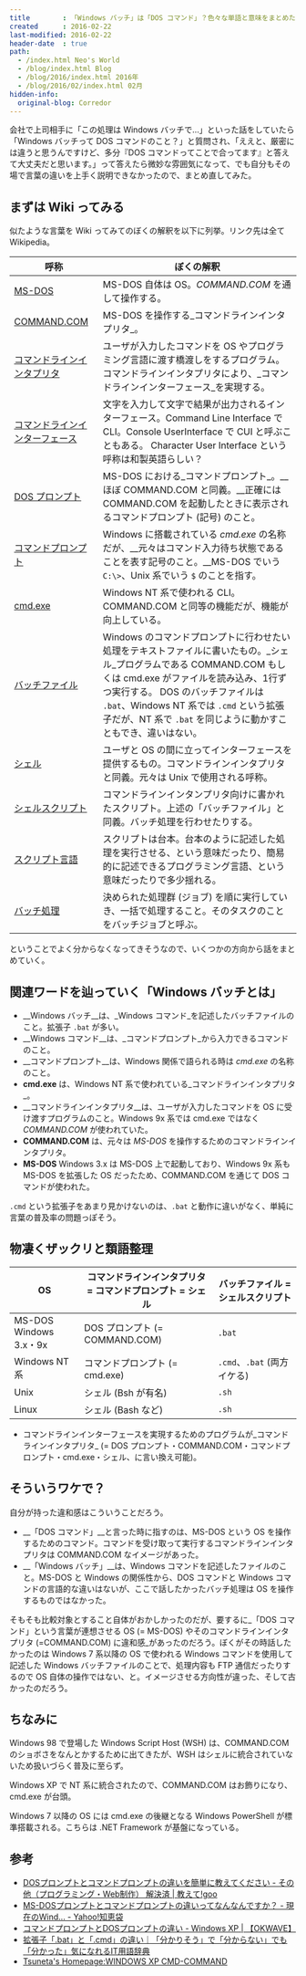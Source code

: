 ```yaml
---
title        : 「Windows バッチ」は「DOS コマンド」？色々な単語と意味をまとめた
created      : 2016-02-22
last-modified: 2016-02-22
header-date  : true
path:
  - /index.html Neo's World
  - /blog/index.html Blog
  - /blog/2016/index.html 2016年
  - /blog/2016/02/index.html 02月
hidden-info:
  original-blog: Corredor
---
```


会社で上司相手に「この処理は Windows バッチで…」といった話をしていたら「Windows バッチって DOS コマンドのこと？」と質問され、「ええと、厳密には違うと思うんですけど、多分『DOS コマンドってことで合ってます』と答えて大丈夫だと思います。」って答えたら微妙な雰囲気になって、でも自分もその場で言葉の違いを上手く説明できなかったので、まとめ直してみた。

## まずは Wiki ってみる

似たような言葉を Wiki ってみてのぼくの解釈を以下に列挙。リンク先は全て Wikipedia。

| 呼称                                                                                                                                                                                                    | ぼくの解釈                                                                                                                                                                                                                                                                                                    |
|---------------------------------------------------------------------------------------------------------------------------------------------------------------------------------------------------------|---------------------------------------------------------------------------------------------------------------------------------------------------------------------------------------------------------------------------------------------------------------------------------------------------------------|
| [MS-DOS](https://ja.wikipedia.org/wiki/MS-DOS)                                                                                                                                                          | MS-DOS 自体は OS。_COMMAND.COM_ を通して操作する。                                                                                                                                                                                                                                                            |
| [COMMAND.COM](https://ja.wikipedia.org/wiki/COMMAND.COM)                                                                                                                                                | MS-DOS を操作する_コマンドラインインタプリタ_。                                                                                                                                                                                                                                                               |
| [コマンドラインインタプリタ](https://ja.wikipedia.org/wiki/%E3%82%B3%E3%83%9E%E3%83%B3%E3%83%89%E3%83%A9%E3%82%A4%E3%83%B3%E3%82%A4%E3%83%B3%E3%82%BF%E3%83%97%E3%83%AA%E3%82%BF)                       | ユーザが入力したコマンドを OS やプログラミング言語に渡す橋渡しをするプログラム。 コマンドラインインタプリタにより、_コマンドラインインターフェース_を実現する。                                                                                                                                               |
| [コマンドラインインターフェース](https://ja.wikipedia.org/wiki/%E3%82%AD%E3%83%A3%E3%83%A9%E3%82%AF%E3%82%BF%E3%83%A6%E3%83%BC%E3%82%B6%E3%82%A4%E3%83%B3%E3%82%BF%E3%83%95%E3%82%A7%E3%83%BC%E3%82%B9) | 文字を入力して文字で結果が出力されるインターフェース。Command Line Interface で CLI。Console UserInterface で CUI と呼ぶこともある。 Character User Interface という呼称は和製英語らしい？                                                                                                                    |
| [DOS プロンプト](https://ja.wikipedia.org/wiki/DOS%E3%83%97%E3%83%AD%E3%83%B3%E3%83%97%E3%83%88)                                                                                                        | MS-DOS における_コマンドプロンプト_。__ほぼ COMMAND.COM と同義。__正確には COMMAND.COM を起動したときに表示されるコマンドプロンプト (記号) のこと。                                                                                                                                                           |
| [コマンドプロンプト](https://ja.wikipedia.org/wiki/%E3%82%B3%E3%83%9E%E3%83%B3%E3%83%89%E3%83%97%E3%83%AD%E3%83%B3%E3%83%97%E3%83%88)                                                                   | Windows に搭載されている _cmd.exe_ の名称だが、__元々はコマンド入力待ち状態であることを表す記号のこと。__MS-DOS でいう `C:\>`、Unix 系でいう `$` のことを指す。                                                                                                                                               |
| [cmd.exe](https://ja.wikipedia.org/wiki/Cmd.exe)                                                                                                                                                        | Windows NT 系で使われる CLI。COMMAND.COM と同等の機能だが、機能が向上している。                                                                                                                                                                                                                               |
| [バッチファイル](https://ja.wikipedia.org/wiki/%E3%83%90%E3%83%83%E3%83%81%E3%83%95%E3%82%A1%E3%82%A4%E3%83%AB)                                                                                         | Windows のコマンドプロンプトに行わせたい処理をテキストファイルに書いたもの。_シェル_プログラムである COMMAND.COM もしくは cmd.exe がファイルを読み込み、1行ずつ実行する。 DOS のバッチファイルは `.bat`、Windows NT 系では `.cmd` という拡張子だが、NT 系で `.bat` を同じように動かすこともでき、違いはない。 |
| [シェル](https://ja.wikipedia.org/wiki/%E3%82%B7%E3%82%A7%E3%83%AB#.E3.82.B7.E3.82.A7.E3.83.AB.E3.82.B9.E3.82.AF.E3.83.AA.E3.83.97.E3.83.88)                                                            | ユーザと OS の間に立ってインターフェースを提供するもの。コマンドラインインタプリタと同義。元々は Unix で使用される呼称。                                                                                                                                                                                      |
| [シェルスクリプト](https://ja.wikipedia.org/wiki/%E3%82%B7%E3%82%A7%E3%83%AB%E3%82%B9%E3%82%AF%E3%83%AA%E3%83%97%E3%83%88)                                                                              | コマンドラインインタンプリタ向けに書かれたスクリプト。上述の「バッチファイル」と同義。バッチ処理を行わせたりする。                                                                                                                                                                                            |
| [スクリプト言語](https://ja.wikipedia.org/wiki/%E3%82%B9%E3%82%AF%E3%83%AA%E3%83%97%E3%83%88%E8%A8%80%E8%AA%9E)                                                                                         | スクリプトは台本。台本のように記述した処理を実行させる、という意味だったり、簡易的に記述できるプログラミング言語、という意味だったりで多少揺れる。                                                                                                                                                            |
| [バッチ処理](https://ja.wikipedia.org/wiki/%E3%83%90%E3%83%83%E3%83%81%E5%87%A6%E7%90%86)                                                                                                               | 決められた処理群 (ジョブ) を順に実行していき、一括で処理すること。そのタスクのことをバッチジョブと呼ぶ。                                                                                                                                                                                                      |

ということでよく分からなくなってきそうなので、いくつかの方向から話をまとめていく。

## 関連ワードを辿っていく「Windows バッチとは」

- __Windows バッチ__は、_Windows コマンド_を記述したバッチファイルのこと。拡張子 `.bat` が多い。
- __Windows コマンド__は、_コマンドプロンプト_から入力できるコマンドのこと。
- __コマンドプロンプト__は、Windows 関係で語られる時は _cmd.exe_ の名称のこと。
- __cmd.exe__ は、Windows NT 系で使われている_コマンドラインインタプリタ_。
- __コマンドラインインタプリタ__は、ユーザが入力したコマンドを OS に受け渡すプログラムのこと。Windows 9x 系では cmd.exe ではなく _COMMAND.COM_ が使われていた。
- __COMMAND.COM__ は、元々は _MS-DOS_ を操作するためのコマンドラインインタプリタ。
- __MS-DOS__ Windows 3.x は MS-DOS 上で起動しており、Windows 9x 系も MS-DOS を拡張した OS だったため、COMMAND.COM を通じて DOS コマンドが使われた。

`.cmd` という拡張子をあまり見かけないのは、`.bat` と動作に違いがなく、単純に言葉の普及率の問題っぽそう。

## 物凄くザックリと類語整理

| OS                     | コマンドラインインタプリタ = コマンドプロンプト = シェル | バッチファイル = シェルスクリプト |
|------------------------|----------------------------------------------------------|-----------------------------------|
| MS-DOS Windows 3.x・9x | DOS プロンプト (= COMMAND.COM)                           | `.bat`                            |
| Windows NT 系          | コマンドプロンプト (= cmd.exe)                           | `.cmd`、`.bat` (両方イケる)       |
| Unix                   | シェル (Bsh が有名)                                      | `.sh`                             |
| Linux                  | シェル (Bash など)                                       | `.sh`                             |

- コマンドラインインターフェースを実現するためのプログラムが_コマンドラインインタプリタ_ (= DOS プロンプト・COMMAND.COM・コマンドプロンプト・cmd.exe・シェル、に言い換え可能)。

## そういうワケで？

自分が持った違和感はこういうことだろう。

- __「DOS コマンド」__と言った時に指すのは、MS-DOS という OS を操作するためのコマンド。コマンドを受け取って実行するコマンドラインインタプリタは COMMAND.COM なイメージがあった。
- __「Windows バッチ」__は、Windows コマンドを記述したファイルのこと。MS-DOS と Windows の関係性から、DOS コマンドと Windows コマンドの言語的な違いはないが、ここで話したかったバッチ処理は OS を操作するものではなかった。

そもそも比較対象とすること自体がおかしかったのだが、要するに_「DOS コマンド」という言葉が連想させる OS (= MS-DOS) やそのコマンドラインインタプリタ (=COMMAND.COM) に違和感_があったのだろう。ぼくがその時話したかったのは Windows 7 系以降の OS で使われる Windows コマンドを使用して記述した Windows バッチファイルのことで、処理内容も FTP 通信だったりするので OS 自体の操作ではない、と。イメージさせる方向性が違った、そして古かったのだろう。

## ちなみに

Windows 98 で登場した Windows Script Host (WSH) は、COMMAND.COM のショボさをなんとかするために出てきたが、WSH はシェルに統合されていないため扱いづらく普及に至らず。

Windows XP で NT 系に統合されたので、COMMAND.COM はお飾りになり、cmd.exe が台頭。

Windows 7 以降の OS には cmd.exe の後継となる Windows PowerShell が標準搭載される。こちらは .NET Framework が基盤になっている。

## 参考

- [DOSプロンプトとコマンドプロンプトの違いを簡単に教えてください - その他（プログラミング・Web制作） 解決済 | 教えて!goo](http://oshiete.goo.ne.jp/qa/2987285.html)
- [MS-DOSプロンプトとコマンドプロンプトの違いってなんなんですか？ - 現在のWind... - Yahoo!知恵袋](http://detail.chiebukuro.yahoo.co.jp/qa/question_detail/q1423279959)
- [コマンドプロンプトとDOSプロンプトの違い - Windows XP | 【OKWAVE】](http://okwave.jp/qa/q236226.html)
- [拡張子「.bat」と「.cmd」の違い｜「分かりそう」で「分からない」でも「分かった」気になれるIT用語辞典](http://wa3.i-3-i.info/diff190bat.html)
- [Tsuneta's Homepage:WINDOWS XP CMD-COMMAND](http://www1.plala.or.jp/tsune/4winxpdos2.html)
